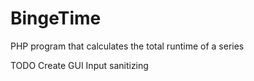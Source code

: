# BingeTime

PHP program that calculates the total runtime of a series

TODO
Create GUI
Input sanitizing
